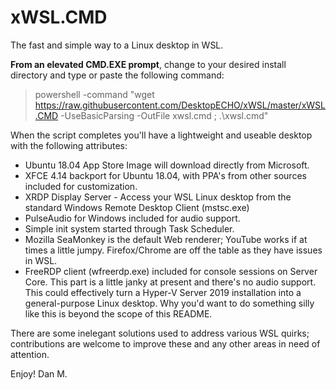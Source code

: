 # xWSL.CMD 

The fast and simple way to a Linux desktop in WSL.  

**From an elevated CMD.EXE prompt**, change to your desired install directory and type or paste the following command:

> powershell -command "wget https://raw.githubusercontent.com/DesktopECHO/xWSL/master/xWSL.CMD -UseBasicParsing -OutFile xwsl.cmd ; .\xwsl.cmd"

When the script completes you'll have a lightweight and useable desktop with the following attributes:

- Ubuntu 18.04 App Store Image will download directly from Microsoft.  
- XFCE 4.14 backport for Ubuntu 18.04, with PPA's from other sources included for customization. 
- XRDP Display Server - Access your WSL Linux desktop from the standard Windows Remote Desktop Client (mstsc.exe)
- PulseAudio for Windows included for audio support.
- Simple init system started through Task Scheduler.
- Mozilla SeaMonkey is the default Web renderer; YouTube works if at times a little jumpy.  Firefox/Chrome are off the table as they have issues in WSL.   
- FreeRDP client (wfreerdp.exe) included for console sessions on Server Core. This part is a little janky at present and there's no audio support.  This could effectively turn a Hyper-V Server 2019 installation into a general-purpose Linux desktop.  Why you'd want to do something silly like this is beyond the scope of this README.

There are some inelegant solutions used to address various WSL quirks; contributions are welcome to improve these and any other areas in need of attention.

Enjoy!
Dan M.
